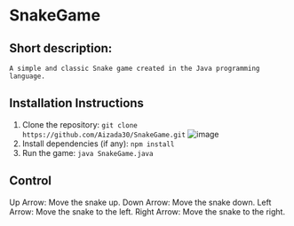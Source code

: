 # SnakeGame

## Short description: 
    A simple and classic Snake game created in the Java programming language.

## Installation Instructions

1. Clone the repository: `git clone https://github.com/Aizada30/SnakeGame.git`
![image](https://github.com/Aizada30/SnakeGame/assets/131680193/47e337f2-ac92-4b2d-b53a-c93aa83fcfd2)
2. Install dependencies (if any): `npm install`
4. Run the game: `java SnakeGame.java`

## Control

Up Arrow: Move the snake up.
Down Arrow: Move the snake down.
Left Arrow: Move the snake to the left.
Right Arrow: Move the snake to the right.
